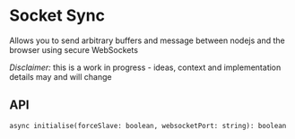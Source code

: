 # Socket Sync

Allows you to send arbitrary buffers and message between nodejs and the browser using secure WebSockets

*Disclaimer:* this is a work in progress - ideas, context and implementation details may and will change

## API

`async initialise(forceSlave: boolean, websocketPort: string): boolean`